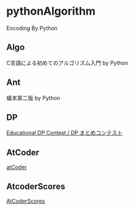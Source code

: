 # pythonAlgorithm

Encoding By Python

## Algo
C言語による初めてのアルゴリズム入門 by Python
## Ant
蟻本第二版 by Python
## DP
[Educational DP Contest / DP まとめコンテスト](https://atcoder.jp/contests/dp)
## AtCoder
[atCoder](https://atcoder.jp/?lang=ja)
## AtcoderScores
[AtCoderScores](http://atcoder-scores.herokuapp.com/)
